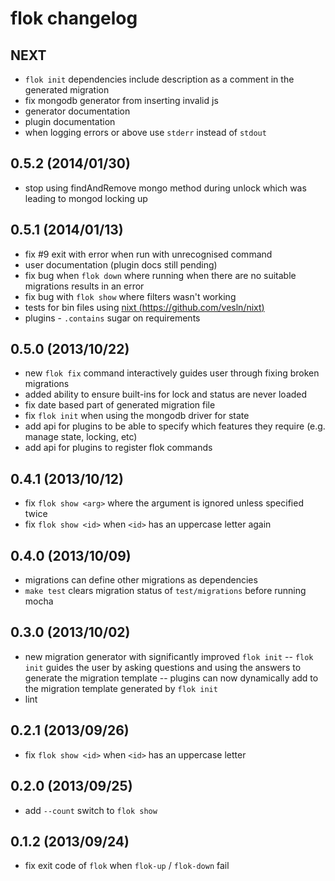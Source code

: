 # flok changelog

## NEXT

 - `flok init` dependencies include description as a comment in the generated migration
 - fix mongodb generator from inserting invalid js
 - generator documentation
 - plugin documentation
 - when logging errors or above use `stderr` instead of `stdout`

## 0.5.2 (2014/01/30)

- stop using findAndRemove mongo method during unlock which was leading to mongod locking up

## 0.5.1 (2014/01/13)

 - fix #9 exit with error when run with unrecognised command
 - user documentation (plugin docs still pending)
 - fix bug when `flok down` where running when there are no suitable migrations results in an error
 - fix bug with `flok show` where filters wasn't working
 - tests for bin files using [nixt (https://github.com/vesln/nixt)](https://github.com/vesln/nixt)
 - plugins - `.contains` sugar on requirements

## 0.5.0 (2013/10/22)

 - new `flok fix` command interactively guides user through fixing broken migrations 
 - added ability to ensure built-ins for lock and status are never loaded
 - fix date based part of generated migration file
 - fix `flok init` when using the mongodb driver for state
 - add api for plugins to be able to specify which features they require (e.g. manage state, locking, etc)
 - add api for plugins to register flok commands

## 0.4.1 (2013/10/12)

 - fix `flok show <arg>` where the argument is ignored unless specified twice
 - fix `flok show <id>` when `<id>` has an uppercase letter again

## 0.4.0 (2013/10/09)

 - migrations can define other migrations as dependencies
 - `make test` clears migration status of `test/migrations` before running mocha 

## 0.3.0 (2013/10/02)

 - new migration generator with significantly improved `flok init`
 -- `flok init` guides the user by asking questions and using the answers to generate the migration template
 -- plugins can now dynamically add to the migration template generated by `flok init`
 - lint

## 0.2.1 (2013/09/26)

 - fix `flok show <id>` when `<id>` has an uppercase letter

## 0.2.0 (2013/09/25)

 - add `--count` switch to `flok show`

## 0.1.2 (2013/09/24)

 - fix exit code of `flok` when `flok-up` / `flok-down` fail
